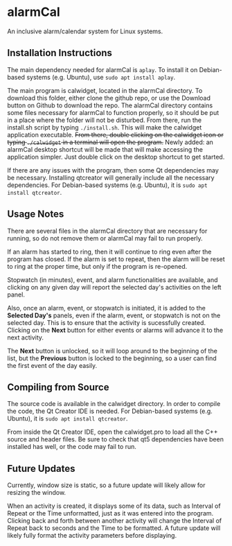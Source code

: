 # alarmCal
An inclusive alarm/calendar system for Linux systems.

## Installation Instructions
The main dependency needed for alarmCal is `aplay`. To install it on Debian-based systems (e.g. Ubuntu), use `sudo apt install aplay`.

The main program is calwidget, located in the alarmCal directory. To download this folder, either clone the github repo, or use the Download button on Github to download the repo. The alarmCal directory contains some files necessary for alarmCal to function properly, so it should be put in a place where the folder will not be disturbed. From there, run the install.sh script by typing `./install.sh`. This will make the calwidget application executable. ~~From there, double clicking on the calwidget icon or typing `./calwidget` in a terminal will open the program.~~ Newly added: an alarmCal desktop shortcut will be made that will make accessing the application simpler. Just double click on the desktop shortcut to get started.

If there are any issues with the program, then some Qt dependencies may be necessary. Installing qtcreator will generally include all the necessary dependencies. For Debian-based systems (e.g. Ubuntu), it is `sudo apt install qtcreator`.

## Usage Notes
There are several files in the alarmCal directory that are necessary for running, so do not remove them or alarmCal may fail to run properly.

If an alarm has started to ring, then it will continue to ring even after the program has closed. If the alarm is set to repeat, then the alarm will be reset to ring at the proper time, but only if the program is re-opened.

Stopwatch (in minutes), event, and alarm functionalities are available, and clicking on any given day will report the selected day's activities on the left panel.

Also, once an alarm, event, or stopwatch is initiated, it is added to the **Selected Day's** panels, even if the alarm, event, or stopwatch is not on the selected day. This is to ensure that the activity is sucessfully created. Clicking on the **Next** button for either events or alarms will advance it to the next activity. 

The **Next** button is unlocked, so it will loop around to the beginning of the list, but the **Previous** button is locked to the beginning, so a user can find the first event of the day easily.


## Compiling from Source
The source code is available in the calwidget directory. In order to compile the code, the Qt Creator IDE is needed. For Debian-based systems (e.g. Ubuntu), it is `sudo apt install qtcreator`.

From inside the Qt Creator IDE, open the calwidget.pro to load all the C++ source and header files. Be sure to check that qt5 dependencies have been installed has well, or the code may fail to run.

## Future Updates
Currently, window size is static, so a future update will likely allow for resizing the window.

When an activity is created, it displays some of its data, such as Interval of Repeat or the Time unformatted, just as it was entered into the program. Clicking back and forth between another activity will change the Interval of Repeat back to seconds and the Time to be formatted. A future update will likely fully format the activity parameters before displaying.
